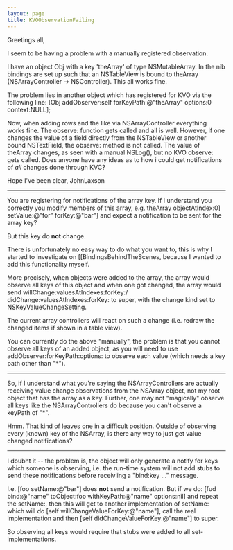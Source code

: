 ```yaml
---
layout: page
title: KVOObservationFailing
---
```


Greetings all,

I seem to be having a problem with a manually registered observation.

I have an object Obj with a key 'theArray' of type NSMutableArray.  In the nib bindings are set up such that an NSTableView is bound to theArray (NSArrayController -> NSController).  This all works fine.  

The problem lies in another object which has registered for KVO via the following line:
[Obj addObserver:self forKeyPath:@"theArray" options:0 context:NULL];

Now, when adding rows and the like via NSArrayController everything works fine.  The observe: function gets called and all is well.  However, if one changes the value of a field directly from the NSTableView or another bound NSTextField, the observe: method is not called.  The value of theArray changes, as seen with a manual NSLog(), but no KVO observe: gets called.  Does anyone have any ideas as to how i could get notifications of _all_ changes done through KVC?

Hope I've been clear,
JohnLaxson

----

You are registering for notifications of the array key. If I understand you correctly you modify members of this array, e.g.     theArray objectAtIndex:0] setValue:@"for" forKey:@"bar"] and expect a notification to be sent for the array key?

But this key do **not** change.

There is unfortunately no easy way to do what you want to, this is why I started to investigate on [[BindingsBehindTheScenes, because I wanted to add this functionality myself.

More precisely, when objects were added to the array, the array would observe all keys of this object and when one got changed, the array would send     willChange:valuesAtIndexes:forKey:/    didChange:valuesAtIndexes:forKey: to super, with the change kind set to     NSKeyValueChangeSetting.

The current array controllers will react on such a change (i.e. redraw the changed items if shown in a table view).

You can currently do the above "manually", the problem is that you cannot observe all keys of an added object, as you will need to use     addObserver:forKeyPath:options: to observe each value (which needs a key path other than "*").

----

So, if I understand what you're saying the NSArrayControllers are actually receiving value change observations from the NSArray object, not my root object that has the array as a key.  Further, one may not "magically" observe all keys like the NSArrayControllers do because you can't observe a keyPath of "*".

Hmm.  That kind of leaves one in a difficult position.  Outside of observing every (known) key of the NSArray, is there any way to just get value changed notifications?

----

I doubht it -- the problem is, the object will only generate a notify for keys which someone is observing, i.e. the run-time system will not add stubs to send these notifications before receiviing a "bind:key ..." message.

I.e.     [foo setName:@"bar"] does **not** send a notification. But if we do:
    [fud bind:@"name" toObject:foo withKeyPath:@"name" options:nil] and repeat the     setName:, then this will get to another implementation of     setName: which will do     [self willChangeValueForKey:@"name"], call the real implementation and then     [self didChangeValueForKey:@"name"] to super.

So observing all keys would require that stubs were added to all set-implementations.


